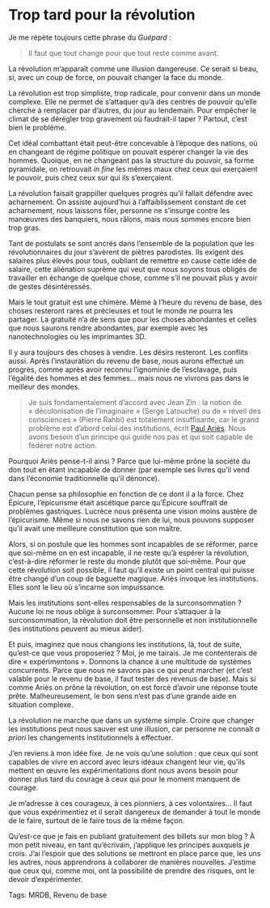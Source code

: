 # Trop tard pour la révolution

Je me répète toujours cette phrase du *Guépard* :

> Il faut que tout change pour que tout reste comme avant.

La révolution m’apparaît comme une illusion dangereuse. Ce serait si beau, si, avec un coup de force, on pouvait changer la face du monde.

La révolution est trop simpliste, trop radicale, pour convenir dans un monde complexe. Elle ne permet de s’attaquer qu’à des centres de pouvoir qu’elle cherche à remplacer par d’autres, du jour au lendemain. Pour empêcher le climat de se dérégler trop gravement où faudrait-il taper ? Partout, c’est bien le problème.

Cet idéal combattant était peut-être concevable à l’époque des nations, où en changeant de régime politique on pouvait espérer changer la vie des hommes. Quoique, en ne changeant pas la structure du pouvoir, sa forme pyramidale, on retrouvait *in fine* les mêmes maux chez ceux qui exerçaient le pouvoir, puis chez ceux sur qui ils s’exerçaient.

La révolution faisait grappiller quelques progrès qu’il fallait défendre avec acharnement. On assiste aujourd’hui à l’affaiblissement constant de cet acharnement, nous laissons filer, personne ne s’insurge contre les manœuvres des banquiers, nous râlons, mais nous sommes encore bien trop gras.

Tant de postulats se sont ancrés dans l’ensemble de la population que les révolutionnaires du jour s’avèrent de piètres parodistes. Ils exigent des salaires plus élevés pour tous, oubliant de remettre en cause cette idée de salaire, cette aliénation suprême qui veut que nous soyons tous obligés de travailler en échange de quelque chose, comme s’il ne pouvait plus y avoir de gestes désintéressés.

Mais le tout gratuit est une chimère. Même à l’heure du revenu de base, des choses resteront rares et précieuses et tout le monde ne pourra les partager. La gratuité n’a de sens que pour les choses abondantes et celles que nous saurons rendre abondantes, par exemple avec les nanotechnologies ou les imprimantes 3D.

Il y aura toujours des choses à vendre. Les désirs resteront. Les conflits aussi. Après l’instauration du revenu de base, nous aurons effectué un progrès, comme après avoir reconnu l’ignominie de l’esclavage, puis l’égalité des hommes et des femmes… mais nous ne vivrons pas dans le meilleur des mondes.

> Je suis fondamentalement d’accord avec Jean Zin : la notion de « décolonisation de l’imaginaire » (Serge Latouche) ou de « réveil des consciences » (Pierre Rahbi) est totalement insuffisante, car le grand problème est d’abord celui des institutions, écrit [Paul Ariès](http://www.contretemps.eu/interventions/revolution-par-gratuite). Nous avons besoin d’un principe qui guide nos pas et qui soit capable de fédérer notre action.

Pourquoi Ariès pense-t-il ainsi ? Parce que lui-même prône la société du don tout en étant incapable de donner (par exemple ses livres qu’il vend dans l’économie traditionnelle qu’il dénonce).

Chacun pense sa philosophie en fonction de ce dont il a la force. Chez Épicure, l’épicurisme était ascétique parce qu’Épicure souffrait de problèmes gastriques. Lucrèce nous présenta une vision moins austère de l’épicurisme. Même si nous ne savons rien de lui, nous pouvons supposer qu’il avait une meilleure constitution que son maître.

Alors, si on postule que les hommes sont incapables de se réformer, parce que soi-même on en est incapable, il ne reste qu’à espérer la révolution, c’est-à-dire réformer le reste du monde plutôt que soi-même. Pour que cette révolution soit possible, il faut qu’il existe un point central qui puisse être changé d’un coup de baguette magique. Ariès invoque les institutions. Elles sont le lieu où s’incarne son impuissance.

Mais les institutions sont-elles responsables de la surconsommation ? Aucune loi ne nous oblige à surconsommer. Pour s’attaquer à la surconsommation, la révolution doit être personnelle et non institutionnelle (les institutions peuvent au mieux aider).

Et puis, imaginez que nous changions les institutions, là, tout de suite, qu’est-ce que vous proposeriez ? Moi, je me tairais. Je me contenterais de dire « expérimentons ». Donnons la chance à une multitude de systèmes concurrents. Parce que nous ne savons pas ce qui peut marcher (et c’est valable pour le revenu de base, il faut tester des revenus de base). Mais si comme Ariès on prône la révolution, on est forcé d’avoir une réponse toute prête. Malheureusement, le bon sens n’est pas d’une grande aide en situation complexe.

La révolution ne marche que dans un système simple. Croire que changer les institutions peut nous sauver est une illusion, car personne ne connaît *a priori* les changements institutionnels à effectuer.

J’en reviens à mon idée fixe. Je ne vois qu’une solution : que ceux qui sont capables de vivre en accord avec leurs idéaux changent leur vie, qu’ils mettent en œuvre les expérimentations dont nous avons besoin pour donner plus tard du courage à ceux qui pour le moment manquent de courage.

Je m’adresse à ces courageux, à ces pionniers, à ces volontaires… Il faut que vous expérimentiez et il serait dangereux de demander à tout le monde de le faire, surtout de le faire tous de la même façon.

Qu’est-ce que je fais en publiant gratuitement des billets sur mon blog ? À mon petit niveau, en tant qu’écrivain, j’applique les principes auxquels je crois. J’ai l’espoir que des solutions se mettront en place parce que, les uns les autres, nous apprendrons à collaborer de manières nouvelles. J’estime que ceux qui, comme moi, ont la possibilité de prendre des risques, ont le devoir d’expérimenter.

Tags: MRDB, Revenu de base